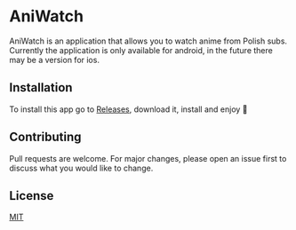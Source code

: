 # AniWatch

AniWatch is an application that allows you to watch anime from Polish subs.
Currently the application is only available for android, in the future there may be a version for ios.

## Installation

To install this app go to [Releases](https://github.com/FezMLG/AniWatch/releases), download it, install and enjoy 🚀

## Contributing

Pull requests are welcome. For major changes, please open an issue first to discuss what you would like to change.

## License

[MIT](https://choosealicense.com/licenses/mit/)
